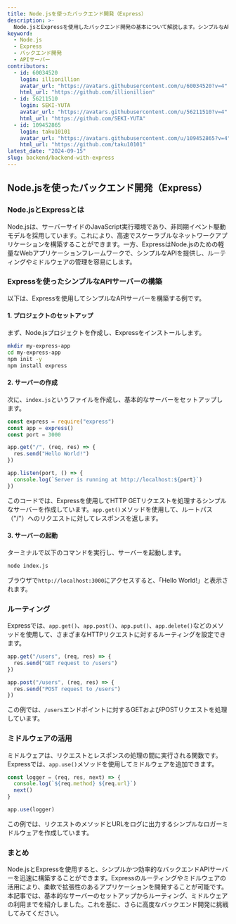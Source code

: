 ```yaml
---
title: Node.jsを使ったバックエンド開発（Express）
description: >-
  Node.jsとExpressを使用したバックエンド開発の基本について解説します。シンプルなAPIサーバーの構築からルーティングやミドルウェアの活用方法まで、具体的なサンプルコードを交えて紹介します。
keyword:
  - Node.js
  - Express
  - バックエンド開発
  - APIサーバー
contributors:
  - id: 60034520
    login: illionillion
    avatar_url: "https://avatars.githubusercontent.com/u/60034520?v=4"
    html_url: "https://github.com/illionillion"
  - id: 56211510
    login: SEKI-YUTA
    avatar_url: "https://avatars.githubusercontent.com/u/56211510?v=4"
    html_url: "https://github.com/SEKI-YUTA"
  - id: 109452865
    login: taku10101
    avatar_url: "https://avatars.githubusercontent.com/u/109452865?v=4"
    html_url: "https://github.com/taku10101"
latest_date: "2024-09-15"
slug: backend/backend-with-express
---
```


## Node.jsを使ったバックエンド開発（Express）

### Node.jsとExpressとは

Node.jsは、サーバーサイドのJavaScript実行環境であり、非同期イベント駆動モデルを採用しています。これにより、高速でスケーラブルなネットワークアプリケーションを構築することができます。一方、ExpressはNode.jsのための軽量なWebアプリケーションフレームワークで、シンプルなAPIを提供し、ルーティングやミドルウェアの管理を容易にします。

### Expressを使ったシンプルなAPIサーバーの構築

以下は、Expressを使用してシンプルなAPIサーバーを構築する例です。

#### 1. プロジェクトのセットアップ

まず、Node.jsプロジェクトを作成し、Expressをインストールします。

```bash
mkdir my-express-app
cd my-express-app
npm init -y
npm install express
```

#### 2. サーバーの作成

次に、`index.js`というファイルを作成し、基本的なサーバーをセットアップします。

```javascript
const express = require("express")
const app = express()
const port = 3000

app.get("/", (req, res) => {
  res.send("Hello World!")
})

app.listen(port, () => {
  console.log(`Server is running at http://localhost:${port}`)
})
```

このコードでは、Expressを使用してHTTP GETリクエストを処理するシンプルなサーバーを作成しています。`app.get()`メソッドを使用して、ルートパス（"/"）へのリクエストに対してレスポンスを返します。

#### 3. サーバーの起動

ターミナルで以下のコマンドを実行し、サーバーを起動します。

```bash
node index.js
```

ブラウザで`http://localhost:3000`にアクセスすると、「Hello World!」と表示されます。

### ルーティング

Expressでは、`app.get()`、`app.post()`、`app.put()`、`app.delete()`などのメソッドを使用して、さまざまなHTTPリクエストに対するルーティングを設定できます。

```javascript
app.get("/users", (req, res) => {
  res.send("GET request to /users")
})

app.post("/users", (req, res) => {
  res.send("POST request to /users")
})
```

この例では、`/users`エンドポイントに対するGETおよびPOSTリクエストを処理しています。

### ミドルウェアの活用

ミドルウェアは、リクエストとレスポンスの処理の間に実行される関数です。Expressでは、`app.use()`メソッドを使用してミドルウェアを追加できます。

```javascript
const logger = (req, res, next) => {
  console.log(`${req.method} ${req.url}`)
  next()
}

app.use(logger)
```

この例では、リクエストのメソッドとURLをログに出力するシンプルなロガーミドルウェアを作成しています。

### まとめ

Node.jsとExpressを使用すると、シンプルかつ効率的なバックエンドAPIサーバーを迅速に構築することができます。Expressのルーティングやミドルウェアの活用により、柔軟で拡張性のあるアプリケーションを開発することが可能です。本記事では、基本的なサーバーのセットアップからルーティング、ミドルウェアの利用までを紹介しました。これを基に、さらに高度なバックエンド開発に挑戦してみてください。
